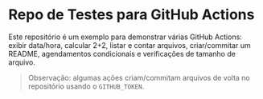 # Repo de Testes para GitHub Actions


Este repositório é um exemplo para demonstrar várias GitHub Actions: exibir data/hora, calcular 2+2, listar e contar arquivos, criar/commitar um README, agendamentos condicionais e verificações de tamanho de arquivo.


> Observação: algumas ações criam/commitam arquivos de volta no repositório usando o `GITHUB_TOKEN`.